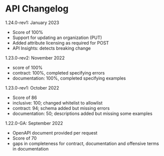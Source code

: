 # API Changelog

1.24.0-rev1: January 2023
- Score of 100%
- Support for updating an organization (PUT)
- Added attribute licensing as required for POST
- API Insights: detects breaking change

1.23.0-rev2: November 2022
- score of 100%
- contract: 100%, completed specifying errors
- documentation: 100%, completed specifying examples

1.23.0-rev1: October 2022
- Score of 86
- inclusive: 100; changed whitelist to allowlist
- contract: 94; schema added but missing errors
- documentation: 50; descriptions added but missing some examples

1.22.0-GA: September 2022
- OpenAPI document provided per request
- Score of 70
- gaps in completeness for contract, documentation and offensive terms in documentation